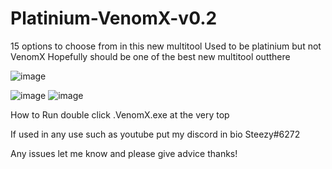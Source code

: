 # Platinium-VenomX-v0.2
15 options to choose from in this new multitool Used to be platinium but not VenomX Hopefully should be one of the best new multitool outthere 

![image](https://user-images.githubusercontent.com/90584355/133178189-006d69cb-5a4a-4aea-8de3-bd16fe755a03.png)

![image](https://user-images.githubusercontent.com/90584355/133178252-c6963281-355d-487b-b3ee-41adb1d36ce0.png)
![image](https://user-images.githubusercontent.com/90584355/133178333-fa5caf4e-3e35-414e-b5ac-a69e30f82e30.png)

How to Run double click .VenomX.exe at the very top

If used in any use such as youtube put my discord in bio Steezy#6272

Any issues let me know and please give advice thanks!
